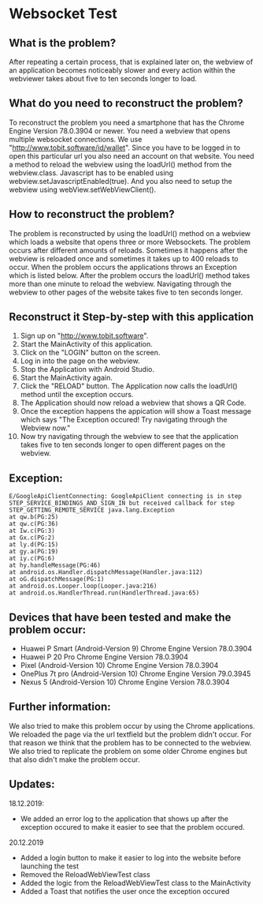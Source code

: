 # Websocket Test



## What is the problem?

After repeating a certain process, that is explained later on, the webview of an application becomes noticeably slower and every action within the webviewer takes about five to ten seconds longer to load.

## What do you need to reconstruct the problem?

To reconstruct the problem you need a smartphone that has the Chrome Engine Version 78.0.3904 or newer. You need a webview that opens multiple websocket connections. We use "http://www.tobit.software/id/wallet". Since you have to be logged in to open this particular url you also need an account on that website. You need a method to reload the webview using the loadUrl() method from the webview.class. Javascript has to be enabled using webview.setJavascriptEnabled(true). And you also need to setup the webview using webView.setWebViewClient(). 

## How to reconstruct the problem?

The problem is reconstructed by using the loadUrl() method on a webview which loads a website that opens three or more Websockets. The problem occurs after different amounts of reloads. Sometimes it happens after the webview is reloaded once and sometimes it takes up to 400 reloads to occur. When the problem occurs the applications throws an Exception which is listed below. After the problem occurs the loadUrl() method takes more than one minute to reload the webview. Navigating through the webview to other pages of the website takes five to ten seconds longer.

## Reconstruct it Step-by-step with this application

1. Sign up on "http://www.tobit.software". 
2. Start the MainActivity of this application.
3. Click on the "LOGIN" button on the screen.
4. Log in into the page on the webview.
5. Stop the Application with Android Studio.
6. Start the MainActivity again.
7. Click the "RELOAD" button. The Application now calls the loadUrl() method until the exception occurs.
8. The Application should now reload a webview that shows a QR Code.
9. Once the exception happens the appication will show a Toast message which says "The Exception occured! Try navigating through the Webview now."
10. Now try navigating through the webview to see that the application takes five to ten seconds longer to open different pages on the webview.



## Exception:
```
E/GoogleApiClientConnecting: GoogleApiClient connecting is in step STEP_SERVICE_BINDINGS_AND_SIGN_IN but received callback for step STEP_GETTING_REMOTE_SERVICE java.lang.Exception 
at qw.b(PG:25) 
at qw.c(PG:36)
at Iw.c(PG:3) 
at Gx.c(PG:2) 
at ly.d(PG:15) 
at gy.a(PG:19) 
at iy.c(PG:6) 
at hy.handleMessage(PG:46) 
at android.os.Handler.dispatchMessage(Handler.java:112) 
at oG.dispatchMessage(PG:1) 
at android.os.Looper.loop(Looper.java:216) 
at android.os.HandlerThread.run(HandlerThread.java:65)
```

## Devices that have been tested and make the problem occur:

- Huawei P Smart (Android-Version 9) Chrome Engine Version 78.0.3904
- Huawei P 20 Pro Chrome Engine Version 78.0.3904
- Pixel (Android-Version 10) Chrome Engine Version 78.0.3904
- OnePlus 7t pro (Android-Version 10) Chrome Engine Version 79.0.3945
- Nexus 5 (Android-Version 10) Chrome Engine Version 78.0.3904
 
## Further information:

We also tried to make this problem occur by using the Chrome applications. We reloaded the page via the url textfield but the problem didn't occur. For that reason we think that the problem has to be connected to the webview. We also tried to replicate the problem on some older Chrome engines but that also didn't make the problem occur.

## Updates:

18.12.2019:
- We added an error log to the application that shows up after the exception occured to make it easier to see that the problem occured. 

20.12.2019
- Added a login button to make it easier to log into the website before launching the test
- Removed the ReloadWebViewTest class
- Added the logic from the ReloadWebViewTest class to the MainActivity
- Added a Toast that notifies the user once the exception occured





